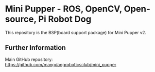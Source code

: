 # Mini Pupper - ROS, OpenCV, Open-source, Pi Robot Dog

This repository is the BSP(board support package) for Mini Pupper v2.

## Further Information

Main GitHub repository: https://github.com/mangdangroboticsclub/mini_pupper

